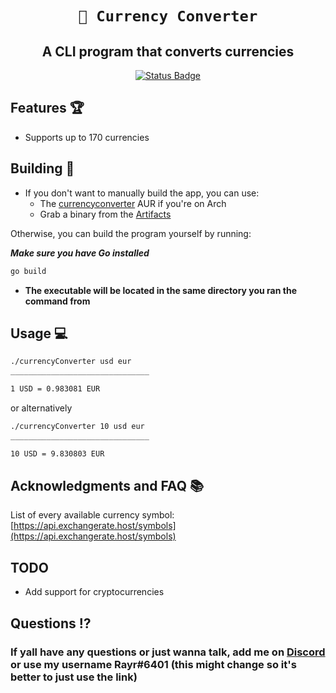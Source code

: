 <div align="center">
  
# `💱 Currency Converter`
## **A CLI program that converts currencies**

[![Status Badge](https://github.com/Rayrsn/currencyConverter/actions/workflows/go.yml/badge.svg)](https://github.com/Rayrsn/currencyConverter/actions/workflows/go.yml)

</div>

## Features 🏆
* Supports up to 170 currencies


## Building 🔨
* If you don't want to manually build the app, you can use:
  * The [currencyconverter](https://aur.archlinux.org/packages/currencyconverter) AUR if you're on Arch
  * Grab a binary from the [Artifacts](https://github.com/Rayrsn/currencyConverter/actions/runs/2876951092)

Otherwise, you can build the program yourself by running:

***Make sure you have Go installed***

```bash
go build
```
* **The executable will be located in the same directory you ran the command from**

## Usage 💻
```bash
./currencyConverter usd eur
_______________________________

1 USD = 0.983081 EUR
```
or alternatively
```bash
./currencyConverter 10 usd eur
_______________________________

10 USD = 9.830803 EUR
```


## Acknowledgments and FAQ 📚
List of every available currency symbol: [https://api.exchangerate.host/symbols](https://api.exchangerate.host/symbols)

## TODO
* Add support for cryptocurrencies

## Questions ⁉️
### If yall have any questions or just wanna talk, add me on [Discord](https://rayr.ml/LinkInBio) or use my username Rayr#6401 (this might change so it's better to just use the link)
